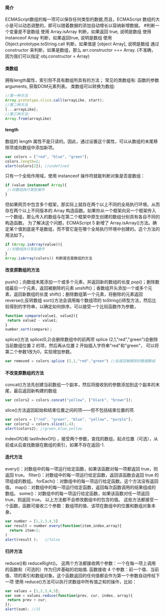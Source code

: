 #### 简介

ECMAScript数组的每一项可以保存任何类型的数据,而且，ECMAScript 数组的大小是可以动态调整的，即可以随着数据的添加自动增长以容纳新增数据。
#判断一个变量是不是数组
使用 Array.isArray 判断，如果返回 true, 说明是数组
使用 instanceof Array 判断，如果返回true, 说明是数组
使用 Object.prototype.toString.call 判断，如果值是 [object Array], 说明是数组
通过 constructor 来判断，如果是数组，那么 arr.constructor === Array. (不准确，因为我们可以指定 obj.constructor = Array)

#### 类数组

拥有length属性，索引但不具有数组所具有的方法；
常见的类数组有: 函数的参数 arguments, 获取DOM元素列表。
类数组可以转换为数组:

```javascript
//第一种方法
Array.prototype.slice.call(arrayLike, start);
//第二种方法
[...arrayLike];
//第三种方法:
Array.from(arrayLike)
```
#### length 

数组的 length 属性不是只读的。因此，通过设置这个属性，可以从数组的末尾移除项或向数组中添加新项。

```javascript
var colors = ["red", "blue", "green"]; 
colors.length=2;
alert(colors[2]); //undefined
```
只有一个全局作用域，使用 instanceof 操作符就能判断对象是否是数组：
```javascript
if (value instanceof Array){ 
 //对数组执行某些操作
} 
```
但如果网页中包含多个框架，那实际上就存在两个以上不同的全局执行环境，从而存在两个以上不同版本的 Array 构造函数。如果你从一个框架向另一个框架传入一个数组，那么传入的数组与在第二个框架中原生创建的数组分别具有各自不同的构造函数。
为了解决这个问题，ECMAScript 5 新增了 Array.isArray()方法。确定某个值到底是不是数组，而不管它是在哪个全局执行环境中创建的。这个方法的用法如下。

```javascript
if (Array.isArray(value)){ 
 //对数组执行某些操作
} 
Array.isArray(colors)) 判断是否是数组的方法
```

#### 改变原数组的方法

push()；向数组末尾添加一个或多个元素，并返回新的数组的长度
pop()；删除数组最后一个元素，返回被删除的元素
unshift()；香数组开头添加一个或多个元素，返回新数组的长度
shift()；删除数组第一个元素，将删除的元素返回
reverse();反转数组
sort()方法会调用每个数组项的 toString()转型方法，然后比较得到的字符串，以确定如何排序。可以接受一个比较函数作为参数，

```javascript
function compare(value1, value2){ 
 return value2 - value1; 
} 
number.sort(compare)；
```
splice()方法
splice(0,2)会删除数组中的前两项
splice (2,1,"red","green")会删除当前数组位置 2 的项，然后再从位置 2 开始插入字符串"red"和"green"， 可以将第二个参数1改为0，实现增加参数。

```javascript
var removed = colors.splice (2,1,"red","green") //会返回被删除的数据数组
```
#### 不改变原数组的方法

concat()方法先创建当前数组一个副本，然后将接收到的参数添加到这个副本的末尾，最后返回新构建的数组

```javascript
var colors2 = colors.concat("yellow", ["black", "brown"]); 
```
slice()方法返回起始和结束位置之间的项——但不包括结束位置的项.
```javascript
var colors = ["red", "green", "blue", "yellow", "purple"]; 
var colors2 = colors.slice(1,4);
alert(colors2); //green,blue,yellow 
```
indexOf()和 lastIndexOf() ，接受两个参数，查找的数组，起点位置（可选），从前或从后查找数据在数组的索引，如果不存在返回-1.

#### 迭代方法

every()：对数组中的每一项运行给定函数，如果该函数对每一项都返回 true，则返回 true。
filter()：对数组中的每一项运行给定函数，返回该函数会返回 true 的项组成的数组。
forEach()：对数组中的每一项运行给定函数。这个方法没有返回值。
map()：对数组中的每一项运行给定函数，返回每次函数调用的结果组成的数组。
some()：对数组中的每一项运行给定函数，如果该函数对任一项返回 true，则返回 true。
以上方法都不会修改数组中的包含的值。
这些方法都接受一个函数，函数可接收三个参数：数组项的值、该项在数组中的位置和数组对象本身。

```javascript
var number = [1,2,3,4,5]
var result = number.every(function(item,index,array){
  return item>2;
)
alert(result );   //false
```

#### 归并方法

reduce()和 reduceRight()。
这两个方法都接收两个参数：一个在每一项上调用的函数和（可选的）作为归并基础的初始值.
函数接收 4 个参数：前一个值、当前值、项的索引和数组对象。这个函数返回的任何值都会作为第一个参数自动传给下一项
使用 reduce()方法可以执行求数组中所有值之和的操作，比如：

```javascript
var values = [1,2,3,4,5]; 
var sum = values.reduce(function(prev, cur, index, array){ 
 return prev + cur; 
}); 
alert(sum); //15 
```